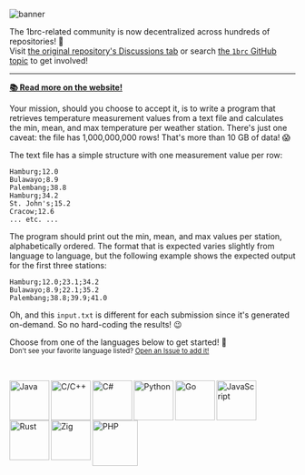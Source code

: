 ![banner](https://github.com/user-attachments/assets/aecc8ac9-1c70-4cdb-b97d-6e7ee513ba99)

The 1brc-related community is now decentralized across hundreds of repositories! 🤩 \
Visit [the original repository's Discussions tab](https://github.com/gunnarmorling/1brc/discussions) or search [the `1brc` GitHub topic](https://github.com/topics/1brc) to get involved!

---

**[📚 Read more on the website!](https://1brc.dev/)**

Your mission, should you choose to accept it, is to write a program that
retrieves temperature measurement values from a text file and calculates the
min, mean, and max temperature per weather station. There's just one caveat: the
file has 1,000,000,000 rows! That's more than 10 GB of data! 😱

The text file has a simple structure with one measurement value per row:

```
Hamburg;12.0
Bulawayo;8.9
Palembang;38.8
Hamburg;34.2
St. John's;15.2
Cracow;12.6
... etc. ...
```

The program should print out the min, mean, and max values per station,
alphabetically ordered. The format that is expected varies slightly from
language to language, but the following example shows the expected output for
the first three stations:

```
Hamburg;12.0;23.1;34.2
Bulawayo;8.9;22.1;35.2
Palembang;38.8;39.9;41.0
```

Oh, and this `input.txt` is different for each submission since it's generated
on-demand. So no hard-coding the results! 😉

Choose from one of the languages below to get started! 🚀 \
<sub>Don't see your favorite language listed? [Open an Issue to add it!](https://github.com/1brc/.github/issues/new)</sub>

<br>

[<img alt="Java" align=left width=70 src="https://github.com/1brc/.github/assets/61068799/39e7de04-c477-4a5b-bb0e-fab53a7f1816">](https://github.com/gunnarmorling/1brc#submitting)
[<img alt="C/C++" align=left width=70 src="https://github.com/1brc/.github/assets/61068799/97c94407-42f1-4993-8fbd-012292db653f">](https://github.com/dannyvankooten/1brc#submitting)
[<img alt="C#" align=left width=70 src="https://github.com/1brc/.github/assets/12122688/8cb4e859-9013-4acb-a515-11b47ab50b6d">](https://github.com/nietras/1brc.cs)
[<img alt="Python" align=left width=70 src="https://github.com/1brc/.github/assets/61068799/be0e2114-8148-4101-8892-f3f0aa44129d">](https://github.com/ifnesi/1brc#submitting)
[<img alt="Go" align=left width=70 src="https://github.com/1brc/.github/assets/61068799/c25e8a0a-95ed-451a-ba4a-2f1f7ba53d22">](https://github.com/AlexanderYastrebov/1brc#submitting)
[<img alt="JavaScript" align=left width=70 src="https://github.com/1brc/.github/assets/61068799/08623640-bf9f-43b4-a77e-24ecaca1d111">](https://github.com/Edgar-P-yan/1brc-nodejs-bun#submitting)
[<img alt="Rust" align=left width=70 src="https://github.com/1brc/.github/assets/61068799/d3db61f7-abab-4d51-a39b-3561d6743bef">](https://github.com/tumdum/1brc#submitting)
[<img alt="Zig" align=left width=70 src="https://github.com/1brc/.github/assets/61068799/6a3e7ee5-25e7-4e50-86bf-4ba0ab68d7df">](https://github.com/candrewlee14/1brc-zig#submitting)
[<img alt="PHP" align=left width=80 src="https://github.com/1brc/.github/assets/14161194/a311e26f-52d8-4ad5-adbe-d9623c8c8903">](https://github.com/realFlowControl/1brc)

